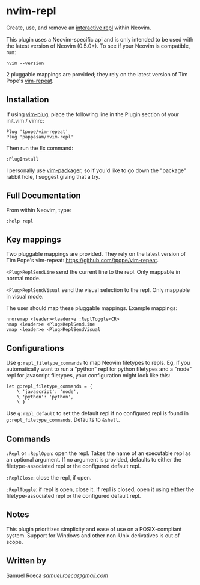 # nvim-repl

Create, use, and remove an [interactive repl](https://en.wikipedia.org/wiki/Read%E2%80%93eval%E2%80%93print_loop) within Neovim.

This plugin uses a Neovim-specific api and is only intended to be used with the latest version of Neovim (0.5.0+). To see if your Neovim is compatible, run:

```
nvim --version
```

2 pluggable mappings are provided; they rely on the latest version of Tim Pope's [vim-repeat](https://github.com/tpope/vim-repeat).

## Installation

If using [vim-plug](https://github.com/junegunn/vim-plug), place the following line in the Plugin section of your init.vim / vimrc:

```vim
Plug 'tpope/vim-repeat'
Plug 'pappasam/nvim-repl'
```

Then run the Ex command:

```vim
:PlugInstall
```

I personally use [vim-packager](https://github.com/kristijanhusak/vim-packager), so if you'd like to go down the "package" rabbit hole, I suggest giving that a try.

## Full Documentation

From within Neovim, type:

```vim
:help repl
```

## Key mappings

Two pluggable mappings are provided. They rely on the latest version of Tim Pope's vim-repeat: https://github.com/tpope/vim-repeat.

`<Plug>ReplSendLine` send the current line to the repl. Only mappable in normal mode.

`<Plug>ReplSendVisual` send the visual selection to the repl. Only mappable in visual mode.

The user should map these pluggable mappings. Example mappings:

```vim
nnoremap <leader><leader>e :ReplToggle<CR>
nmap <leader>e <Plug>ReplSendLine
vmap <leader>e <Plug>ReplSendVisual
```

## Configurations

Use `g:repl_filetype_commands` to map Neovim filetypes to repls. Eg, if you automatically want to run a "python" repl for python filetypes and a "node" repl for javascript filetypes, your configuration might look like this:

```vim
let g:repl_filetype_commands = {
    \ 'javascript': 'node',
    \ 'python': 'python',
    \ }
```

Use `g:repl_default` to set the default repl if no configured repl is found in `g:repl_filetype_commands`. Defaults to `&shell`.

## Commands

`:Repl` or `:ReplOpen`: open the repl. Takes the name of an executable repl as an optional argument. If no argument is provided, defaults to either the filetype-associated repl or the configured default repl.

`:ReplClose`: close the repl, if open.

`:ReplToggle`: if repl is open, close it. If repl is closed, open it using either the filetype-associated repl or the configured default repl.

## Notes

This plugin prioritizes simplicity and ease of use on a POSIX-compliant system. Support for Windows and other non-Unix derivatives is out of scope.

## Written by

Samuel Roeca _samuel.roeca@gmail.com_
